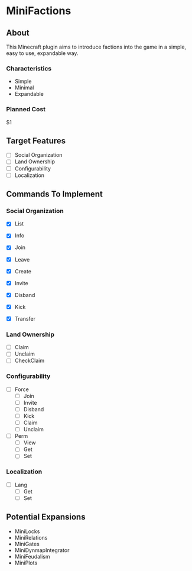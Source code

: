 # MiniFactions

## About
This Minecraft plugin aims to introduce factions into the game in a simple, easy to use, expandable way.

### Characteristics
- Simple
- Minimal
- Expandable

### Planned Cost
$1

## Target Features
- [ ] Social Organization
- [ ] Land Ownership
- [ ] Configurability
- [ ] Localization

## Commands To Implement
### Social Organization
- [x] List
- [x] Info
- [x] Join
- [x] Leave
- [x] Create
- [x] Invite
- [x] Disband
- [x] Kick
- [x] Transfer


### Land Ownership
- [ ] Claim
- [ ] Unclaim
- [ ] CheckClaim

### Configurability
- [ ] Force
  - [ ] Join
  - [ ] Invite
  - [ ] Disband
  - [ ] Kick
  - [ ] Claim
  - [ ] Unclaim
- [ ] Perm
  - [ ] View
  - [ ] Get
  - [ ] Set

### Localization
- [ ] Lang
  - [ ] Get
  - [ ] Set

## Potential Expansions
- MiniLocks
- MiniRelations
- MiniGates
- MiniDynmapIntegrator
- MiniFeudalism
- MiniPlots
